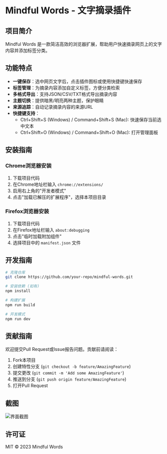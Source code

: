 # Mindful Words - 文字摘录插件

## 项目简介
Mindful Words 是一款简洁高效的浏览器扩展，帮助用户快速摘录网页上的文字内容并添加标签分类。

## 功能特点
- **一键保存**：选中网页文字后，点击插件图标或使用快捷键快速保存
- **标签管理**：为摘录内容添加自定义标签，方便分类检索
- **多格式导出**：支持JSON/CSV/TXT格式导出摘录内容
- **主题切换**：提供暗黑/明亮两种主题，保护眼睛
- **来源追踪**：自动记录摘录内容的来源URL
- **快捷键支持**：
  - Ctrl+Shift+S (Windows) / Command+Shift+S (Mac): 快速保存当前选中文本
  - Ctrl+Shift+O (Windows) / Command+Shift+O (Mac): 打开管理面板

## 安装指南
### Chrome浏览器安装
1. 下载项目代码
2. 在Chrome地址栏输入 `chrome://extensions/`
3. 启用右上角的"开发者模式"
4. 点击"加载已解压的扩展程序"，选择本项目目录

### Firefox浏览器安装
1. 下载项目代码
2. 在Firefox地址栏输入 `about:debugging`
3. 点击"临时加载附加组件"
4. 选择项目中的 `manifest.json` 文件

## 开发指南
```bash
# 克隆仓库
git clone https://github.com/your-repo/mindful-words.git

# 安装依赖 (如有)
npm install

# 构建扩展
npm run build

# 开发模式
npm run dev
```

## 贡献指南
欢迎提交Pull Request或Issue报告问题。贡献前请阅读：
1. Fork本项目
2. 创建特性分支 (`git checkout -b feature/AmazingFeature`)
3. 提交更改 (`git commit -m 'Add some AmazingFeature'`)
4. 推送到分支 (`git push origin feature/AmazingFeature`)
5. 打开Pull Request

## 截图
![界面截图](screenshot.png)

## 许可证
MIT © 2023 Mindful Words